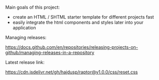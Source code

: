 Main goals of this project:
- create an HTML / SHTML starter template for different projects fast
- easily integrate the html components and styles later into your application 

Managing releases:

https://docs.github.com/en/repositories/releasing-projects-on-github/managing-releases-in-a-repository

Latest release link:

https://cdn.jsdelivr.net/gh/hajdusp/raptor@v1.0.0/css/reset.css
